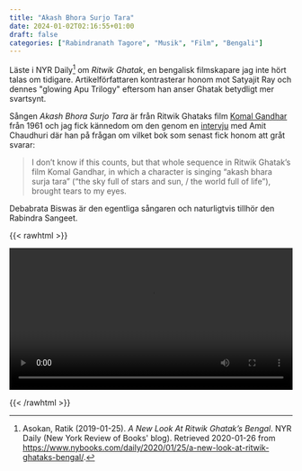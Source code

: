 ```yaml
---
title: "Akash Bhora Surjo Tara"
date: 2024-01-02T02:16:55+01:00
draft: false
categories: ["Rabindranath Tagore", "Musik", "Film", "Bengali"]
---
```


Läste i NYR Daily[^1] om _Ritwik Ghatak_, en bengalisk filmskapare jag inte hört talas om tidigare. Artikelförfattaren kontrasterar honom mot Satyajit Ray och dennes "glowing Apu Trilogy" eftersom han anser Ghatak betydligt mer svartsynt. 

<!-- Jag har klippt ut de mest centrala citaten från NYR Daily-artikeln i anteckningsfilen till artikeln -->

Sången *Akash Bhora Surjo Tara* är från Ritwik Ghataks film [Komal Gandhar](https://en.wikipedia.org/wiki/Komal_Gandhar) från 1961 och jag fick kännedom om den genom en [intervju](https://archive.fo/HuF79) med Amit Chaudhuri där han på frågan om vilket bok som senast fick honom att gråt svarar:

>  I don’t know if this counts, but that whole sequence in Ritwik Ghatak’s film Komal Gandhar, in which a character is singing “akash bhara surja tara” (“the sky full of stars and sun, / the world full of life”), brought tears to my eyes. 

Debabrata Biswas är den egentliga sångaren och naturligtvis tillhör den Rabindra Sangeet. 

{{< rawhtml >}} 

<video width=100% controls play playsinline>
    <source src="/videos/aakash-bhora-surja-tara.mp4#t=1.0" type="video/mp4">
    Your browser does not support the video tag.  
</video>

{{< /rawhtml >}}

[^1]: Asokan, Ratik (2019-01-25). _A New Look At Ritwik Ghatak’s Bengal_. NYR Daily (New York Review of Books' blog). Retrieved 2020-01-26 from <https://www.nybooks.com/daily/2020/01/25/a-new-look-at-ritwik-ghataks-bengal/>.

<!---->
